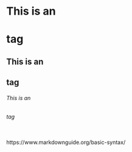 # This is an <h1> tag
## This is an <h2> tag
###### This is an <h6> tag
<br/>
https://www.markdownguide.org/basic-syntax/